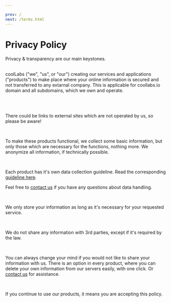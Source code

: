 ```yaml
---

prev: /
next: /terms.html
---
```

# Privacy Policy

<div class="text-justify">
Privacy & transparency are our main keystones. 

<br/>
<br/>

coolLabs ("we", "us", or "our") creating our services and applications ("products") to make place where your online information is secured and not transferred to any extarnal company. This is applicable for coollabs.io domain and all subdomains, which we own and operate.   

<br/>
<br/>

There could be links to external sites which are not operated by us, so please be aware!

<br/>

To make these products functional, we collect some basic information, but only those which are necessary for the functions, nothing more. We anonymize all information, if technically possible.

<br/>

Each product has it's own data collection guideline. Read the corresponding [guideline here](docs/).

Feel free to [contact us](about/contact.html) if you have any questions about data handling.

<br/>

We only store your information as long as it's necessary for your requested service.

<br/>

We do not share any information with 3rd parties, except if it's required by the law.

<br/>

You can always change your mind if you would not like to share your information with us. 
There is an option in every product, where you can delete your own information from our servers easily, with one click.
Or [contact us](about/contact.html) for assistance.

<br/>

If you continue to use our products, it means you are accepting this policy.


</div>
